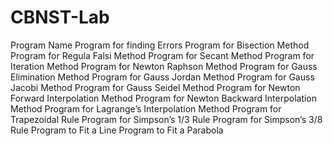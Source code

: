 # CBNST-Lab
Program Name
Program for finding Errors
Program for Bisection Method
Program for Regula Falsi Method
Program for Secant Method
Program for Iteration Method
Program for Newton Raphson Method
Program for Gauss Elimination Method
Program for Gauss Jordan Method
Program for Gauss Jacobi Method
Program for Gauss Seidel Method
Program for Newton Forward Interpolation Method
Program for Newton Backward Interpolation Method
Program for Lagrange’s Interpolation Method
Program for Trapezoidal Rule
Program for Simpson’s 1/3 Rule
Program for Simpson’s 3/8 Rule
Program to Fit a Line
Program to Fit a Parabola
